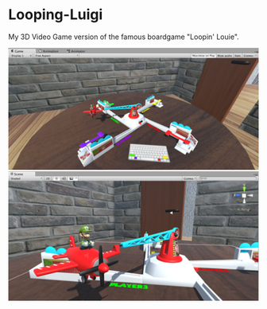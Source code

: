# Looping-Luigi
My 3D Video Game version of the famous boardgame "Loopin' Louie".

![alt tag](https://github.com/maxkohler/Looping-Luigi/blob/master/ll_preview.png)
![alt tag](https://github.com/maxkohler/Looping-Luigi/blob/master/ll_preview2.png)
